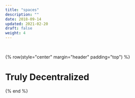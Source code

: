 ```yaml
---
title: "spaces"
description: ""
date: 2018-09-14
updated: 2021-02-20
draft: false
weight: 4
---
```


<div class="container mx-auto">

<br>

<!-- section 1 (co-found) -->

{% row(style="center" margin="header" padding="top") %}

# Truly Decentralized



{% end %}

</div>

<div id="map"></div>
